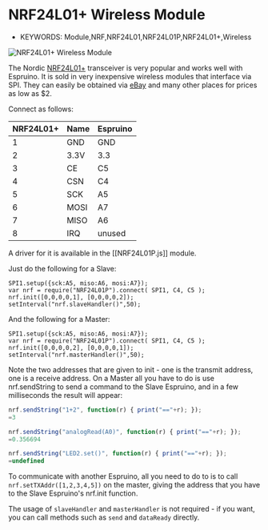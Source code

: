 <!--- Copyright (c) 2013 Gordon Williams, Pur3 Ltd. See the file LICENSE for copying permission. -->
NRF24L01+ Wireless Module
======================

* KEYWORDS: Module,NRF,NRF24L01,NRF24L01P,NRF24L01+,Wireless

![NRF24L01+ Wireless Module](module.jpg)

The Nordic [NRF24L01+](http://www.nordicsemi.com/eng/Products/2.4GHz-RF/nRF24L01P) transceiver is very popular and works well with Espruino. It is sold in very inexpensive wireless modules that interface via SPI. They can easily be obtained via [eBay](http://www.ebay.com/sch/i.html?_nkw=NRF24L01%2B) and many other places for prices as low as $2.

Connect as follows:

| NRF24L01+ | Name |  Espruino  |
|-----------|------|------------|
| 1 | GND       | GND        |
| 2 | 3.3V      | 3.3        |
| 3 | CE        | C5         |
| 4 | CSN       | C4         |
| 5 | SCK       | A5         |
| 6 | MOSI      | A7         |
| 7 | MISO      | A6         |
| 8 | IRQ       | unused     |

A driver for it is available in the [[NRF24L01P.js]] module.

Just do the following for a Slave:

```
SPI1.setup({sck:A5, miso:A6, mosi:A7});
var nrf = require("NRF24L01P").connect( SPI1, C4, C5 );
nrf.init([0,0,0,0,1], [0,0,0,0,2]);
setInterval("nrf.slaveHandler()",50);
```

And the following for a Master:

```
SPI1.setup({sck:A5, miso:A6, mosi:A7});
var nrf = require("NRF24L01P").connect( SPI1, C4, C5 );
nrf.init([0,0,0,0,2], [0,0,0,0,1]);
setInterval("nrf.masterHandler()",50);
```

Note the two addresses that are given to init - one is the transmit address, one is a receive address. On a Master all you have to do is use nrf.sendString to send a command to the Slave Espruino, and in a few milliseconds the result will appear:

```JavaScript
nrf.sendString("1+2", function(r) { print("=="+r); });
=3

nrf.sendString("analogRead(A0)", function(r) { print("=="+r); });
=0.356694

nrf.sendString("LED2.set()", function(r) { print("=="+r); });
=undefined
```

To communicate with another Espruino, all you need to do to is to call ```nrf.setTXAddr([1,2,3,4,5])``` on the master, giving the address that you have to the Slave Espruino's nrf.init function.

The usage of ```slaveHandler``` and ```masterHandler``` is not required - if you want, you can call methods such as ```send``` and ```dataReady``` directly.
